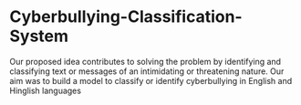 # Cyberbullying-Classification-System
Our proposed idea contributes to solving the problem by identifying and classifying text or messages of an intimidating or threatening nature. Our aim was to build a model to classify or identify cyberbullying in English and Hinglish languages

